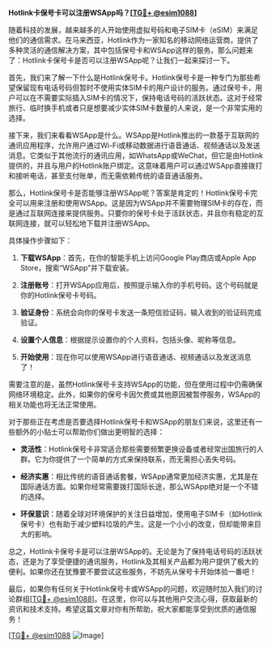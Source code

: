 **Hotlink卡保号卡可以注册WSApp吗？[[TG💪+ @esim1088](https://t.me/s/esim1088)]**

随着科技的发展，越来越多的人开始使用虚拟号码和电子SIM卡（eSIM）来满足他们的通信需求。在马来西亚，Hotlink作为一家知名的移动网络运营商，提供了多种灵活的通信解决方案，其中包括保号卡和WSApp这样的服务。那么问题来了：Hotlink卡保号卡是否可以注册WSApp呢？让我们一起来探讨一下。

首先，我们来了解一下什么是Hotlink保号卡。Hotlink保号卡是一种专门为那些希望保留现有电话号码但暂时不使用实体SIM卡的用户设计的服务。通过保号卡，用户可以在不需要实际插入SIM卡的情况下，保持电话号码的活跃状态。这对于经常旅行、临时换手机或者只是想要减少实体SIM卡数量的人来说，是一个非常实用的选择。

接下来，我们来看看WSApp是什么。WSApp是Hotlink推出的一款基于互联网的通讯应用程序，允许用户通过Wi-Fi或移动数据进行语音通话、视频通话以及发送消息。它类似于其他流行的通讯应用，如WhatsApp或WeChat，但它是由Hotlink提供的，并且与用户的Hotlink账户绑定。这意味着用户可以通过WSApp直接拨打和接听电话，甚至支付账单，而无需依赖传统的语音通话服务。

那么，Hotlink保号卡是否能够注册WSApp呢？答案是肯定的！Hotlink保号卡完全可以用来注册和使用WSApp。这是因为WSApp并不需要物理SIM卡的存在，而是通过互联网连接来提供服务。只要你的保号卡处于活跃状态，并且你有稳定的互联网连接，就可以轻松地下载并注册WSApp。

具体操作步骤如下：

1. **下载WSApp**：首先，在你的智能手机上访问Google Play商店或Apple App Store，搜索“WSApp”并下载安装。
   
2. **注册账号**：打开WSApp应用后，按照提示输入你的手机号码。这个号码就是你的Hotlink保号卡号码。

3. **验证身份**：系统会向你的保号卡发送一条短信验证码，输入收到的验证码完成验证。

4. **设置个人信息**：根据提示设置你的个人资料，包括头像、昵称等信息。

5. **开始使用**：现在你可以使用WSApp进行语音通话、视频通话以及发送消息了！

需要注意的是，虽然Hotlink保号卡支持WSApp的功能，但在使用过程中仍需确保网络环境稳定。此外，如果你的保号卡因欠费或其他原因被暂停服务，WSApp的相关功能也将无法正常使用。

对于那些正在考虑是否要选择Hotlink保号卡和WSApp的朋友们来说，这里还有一些额外的小贴士可以帮助你们做出更明智的选择：

- **灵活性**：Hotlink保号卡非常适合那些需要频繁更换设备或者经常出国旅行的人群。它为你提供了一个简单的方式来保持联系，而无需担心丢失号码。
  
- **经济实惠**：相比传统的语音通话套餐，WSApp通常更加经济实惠，尤其是在国际通话方面。如果你经常需要拨打国际长途，那么WSApp绝对是一个不错的选择。

- **环保意识**：随着全球对环境保护的关注日益增加，使用电子SIM卡（如Hotlink保号卡）也有助于减少塑料垃圾的产生。这是一个小小的改变，但却能带来巨大的影响。

总之，Hotlink卡保号卡是可以注册WSApp的。无论是为了保持电话号码的活跃状态，还是为了享受便捷的通讯服务，Hotlink及其相关产品都为用户提供了极大的便利。如果你还在犹豫要不要尝试这些服务，不妨先从保号卡开始体验一番吧！

最后，如果你有任何关于Hotlink保号卡或WSApp的问题，欢迎随时加入我们的讨论群组[[TG💪+ @esim1088](https://t.me/s/esim1088)]。在这里，你可以与其他用户交流心得，获取最新的资讯和技术支持。希望这篇文章对你有所帮助，祝大家都能享受到优质的通信服务！

[[TG💪+ @esim1088](https://t.me/s/esim1088) ![Image](https://i.postimg.cc/4NQfJmqS/Snipaste-2025-05-13-00-14-12.png)]